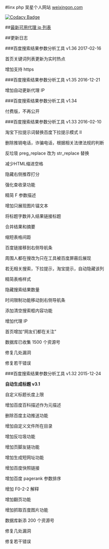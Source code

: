 #linx php
吴星个人网站 <a href="https://www.weixingon.com/" target="_blank">weixingon.com</a>

[![Codacy Badge](https://api.codacy.com/project/badge/grade/0aed14e485524ca4b3efadfdccdd2fee)](https://www.codacy.com/app/maasdruck/linxphp)

##<a href="https://www.weixingon.com/daili.php" target="_blank">最新可用代理 ip 列表</a>

##更新日志

###百度搜索结果参数分析工具 v1.36
2017-02-16

首页关键词列表更新为实时热点

增加支持 https

###百度搜索结果参数分析工具 v1.35
2016-12-21

增加自动更新代理 IP

###百度搜索结果参数分析工具 v1.34

付费版，不再公开

###百度搜索结果参数分析工具 v1.33
2016-02-10

淘宝下拉提示词替换百度下拉提示模式 II

删除推销电话，诈骗电话，根据相关法律法规的判断

反垃圾 preg_replace 改为 str_replace 替换

减少HTML缩进空格

隐藏右侧推荐打分

强化查收录功能

精简 F 参数描述

增加只展现图片锚文本

将标题字数并入结果链接标题

合并结果和摘要

缩短表格间距

百度链接移到右侧导航条

周围人都在搜改为只在工具被百度屏蔽后展现

若无相关搜索，下拉提示，淘宝提示，自动隐藏该列

精简表格样式

隐藏搜索结果数量

时间限制功能移动到右侧导航条

添加清空搜索框内容功能

增加代理 IP

首页增加“网友们都在关注”

数据库已收集 1500 个资源号

修复几处漏洞

修复若干错误

###百度搜索结果参数分析工具 v1.32
2015-12-24

**自动生成标题 v3.1**

自定义标题长度上限

增加百度百科描述作为元描述

删除百度主动推送功能

增加自定义文件所在目录

增加反垃圾功能

增加页脚友链功能

增加生成短网址功能

增加百度快照链接

增加百度 pagerank 参数排序

增加 F0-2-2 解释

增加翻页功能

增加抓取百度图片功能

数据库新添 200 个资源号

修复几处漏洞

修复若干错误
